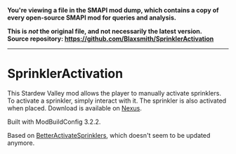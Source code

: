 **You're viewing a file in the SMAPI mod dump, which contains a copy of every open-source SMAPI mod
for queries and analysis.**

**This is _not_ the original file, and not necessarily the latest version.**  
**Source repository: https://github.com/Blaxsmith/SprinklerActivation**

----

# SprinklerActivation
This Stardew Valley mod allows the player to manually activate sprinklers. To activate a sprinkler, simply interact with it. The sprinkler is also activated when placed.
Download is available on [Nexus](https://www.nexusmods.com/stardewvalley/mods/7661).

Built with ModBuildConfig 3.2.2.

Based on [BetterActivateSprinklers](https://github.com/yuri-moens/BetterActivateSprinklers), which doesn't seem to be updated anymore.
